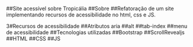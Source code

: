 ##Site acessível sobre Tropicália
##Sobre
##Refatoração de um site implementando recursos de acessibilidade no html, css e JS.

3#Recursos de acessibilidade
##Atributos aria
##alt
##tab-index
##menu de acessibilidade
##Tecnologias utilizadas
##Bootstrap
##ScrollRevealjs
##HTML
##CSS
##JS
